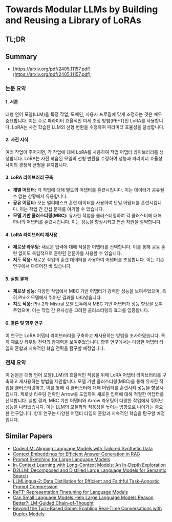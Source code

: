 # Towards Modular LLMs by Building and Reusing a Library of LoRAs
## TL;DR
## Summary
- [https://arxiv.org/pdf/2405.11157.pdf](https://arxiv.org/pdf/2405.11157.pdf)

### 논문 요약

#### 1. 서론
대형 언어 모델(LLM)을 특정 작업, 도메인, 사용자 프로필에 맞게 조정하는 것은 매우 중요합니다. 이는 주로 파라미터 효율적인 미세 조정 방법(PEFT)인 LoRA를 사용합니다. LoRA는 사전 학습된 LLM의 선형 변환을 수정하여 파라미터 효율성을 달성합니다.

#### 2. 사전 지식
여러 작업이 주어지면, 각 작업에 대해 LoRA를 사용하여 작업 어댑터 라이브러리를 생성합니다. LoRA는 사전 학습된 모델의 선형 변환을 수정하여 성능과 파라미터 효율성 사이의 경쟁적 균형을 유지합니다.

#### 3. LoRA 라이브러리 구축
- **개별 어댑터:** 각 작업에 대해 별도의 어댑터를 훈련시킵니다. 이는 데이터가 공유될 수 없는 상황에서 유용합니다.
- **공유 어댑터:** 모든 멀티태스크 훈련 데이터를 사용하여 단일 어댑터를 훈련시킵니다. 이는 작업 간 간섭 문제를 야기할 수 있습니다.
- **모델 기반 클러스터링(MBC):** 유사한 작업을 클러스터링하여 각 클러스터에 대해 하나의 어댑터를 훈련시킵니다. 이는 성능을 향상시키고 연산 자원을 절약합니다.

#### 4. LoRA 라이브러리 재사용
- **제로샷 라우팅:** 새로운 입력에 대해 적절한 어댑터를 선택합니다. 이를 통해 공동 훈련 없이도 독립적으로 훈련된 전문가를 사용할 수 있습니다.
- **지도 적응:** 새로운 작업의 훈련 데이터를 사용하여 어댑터를 조정합니다. 이는 기존 연구에서 다루어진 바 있습니다.

#### 5. 실험 결과
- **제로샷 성능:** 다양한 작업에서 MBC 기반 어댑터가 강력한 성능을 보여주었으며, 특히 Phi-2 모델에서 뛰어난 결과를 나타냈습니다.
- **지도 적응:** Phi-2와 Mistral 모델 모두에서 MBC 기반 어댑터가 성능 향상을 보여주었으며, 이는 작업 간 유사성을 고려한 클러스터링의 효과를 입증합니다.

#### 6. 결론 및 향후 연구
이 연구는 LoRA 어댑터 라이브러리를 구축하고 재사용하는 방법을 조사하였습니다. 특히 제로샷 라우팅 전략의 잠재력을 보여주었습니다. 향후 연구에서는 다양한 어댑터 타입의 혼합과 지속적인 학습 전략을 탐구할 예정입니다.

### 전체 요약
이 논문은 대형 언어 모델(LLM)의 효율적인 적응을 위해 LoRA 어댑터 라이브러리를 구축하고 재사용하는 방법을 제안합니다. 모델 기반 클러스터링(MBC)을 통해 유사한 작업을 클러스터링하고, 이를 통해 각 클러스터에 대해 어댑터를 훈련시켜 성능을 향상시킵니다. 제로샷 라우팅 전략인 Arrow를 도입하여 새로운 입력에 대해 적절한 어댑터를 선택합니다. 실험 결과, MBC 기반 어댑터와 Arrow 라우팅이 다양한 작업에서 뛰어난 성능을 나타냈습니다. 이는 LLM의 모듈화와 적응성을 높이는 방향으로 나아가는 중요한 연구입니다. 향후 연구는 다양한 어댑터 타입의 혼합과 지속적인 학습을 탐구할 예정입니다.

## Similar Papers
- [CodecLM: Aligning Language Models with Tailored Synthetic Data](2404.05875.md)
- [Context Embeddings for Efficient Answer Generation in RAG](2407.09252.md)
- [Prompt Sketching for Large Language Models](2311.04954.md)
- [In-Context Learning with Long-Context Models: An In-Depth Exploration](2405.00200.md)
- [D2LLM: Decomposed and Distilled Large Language Models for Semantic Search](2406.17262.md)
- [LLMLingua-2: Data Distillation for Efficient and Faithful Task-Agnostic Prompt Compression](2403.12968.md)
- [ReFT: Representation Finetuning for Language Models](2404.03592.md)
- [Can Small Language Models Help Large Language Models Reason Better?: LM-Guided Chain-of-Thought](2404.03414.md)
- [Beyond the Turn-Based Game: Enabling Real-Time Conversations with Duplex Models](2406.15718.md)
